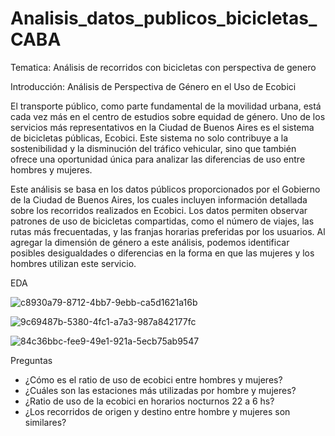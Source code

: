 # Analisis_datos_publicos_bicicletas_CABA

Tematica: Análisis de recorridos con bicicletas con perspectiva de genero

Introducción: Análisis de Perspectiva de Género en el Uso de Ecobici

El transporte público, como parte fundamental de la movilidad urbana, está cada vez más en el centro de estudios sobre equidad de género. Uno de los servicios más representativos en la Ciudad de Buenos Aires es el sistema de bicicletas públicas, Ecobici. Este sistema no solo contribuye a la sostenibilidad y la disminución del tráfico vehicular, sino que también ofrece una oportunidad única para analizar las diferencias de uso entre hombres y mujeres.

Este análisis se basa en los datos públicos proporcionados por el Gobierno de la Ciudad de Buenos Aires, los cuales incluyen información detallada sobre los recorridos realizados en Ecobici. Los datos permiten observar patrones de uso de bicicletas compartidas, como el número de viajes, las rutas más frecuentadas, y las franjas horarias preferidas por los usuarios. Al agregar la dimensión de género a este análisis, podemos identificar posibles desigualdades o diferencias en la forma en que las mujeres y los hombres utilizan este servicio. 


EDA

![c8930a79-8712-4bb7-9ebb-ca5d1621a16b](https://github.com/user-attachments/assets/09059b8a-0621-4b60-96cc-81e5402c15a3)

![9c69487b-5380-4fc1-a7a3-987a842177fc](https://github.com/user-attachments/assets/de4c9b54-7da2-4c0a-b4b9-a6199af04999)

![84c36bbc-fee9-49e1-921a-5ecb75ab9547](https://github.com/user-attachments/assets/1f45797c-6740-4c59-ac03-c25344052380)

Preguntas 

* ¿Cómo es el ratio de uso de ecobici entre hombres y mujeres?
* ¿Cuáles son las estaciones más utilizadas por hombre y mujeres?
* ¿Ratio de uso de la ecobici en horarios nocturnos 22 a 6 hs? 
* ¿Los recorridos de origen y destino entre hombre y mujeres son similares?
